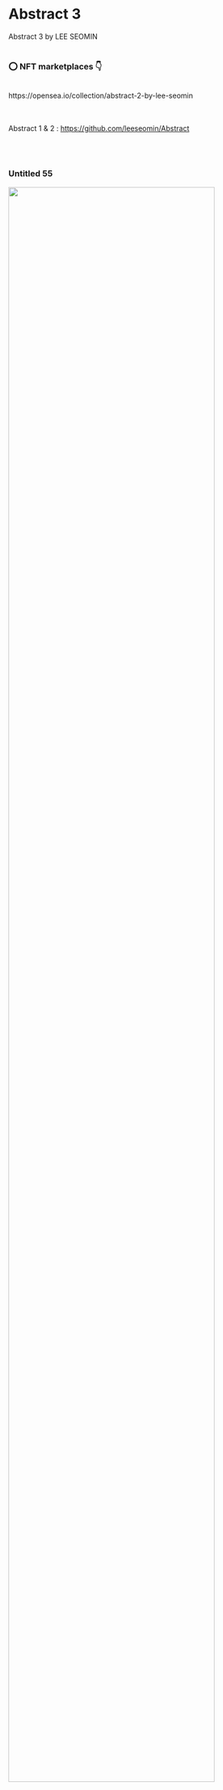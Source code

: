 # Abstract 3
Abstract 3 by LEE SEOMIN
 <br/><br/>
 
 ### :o: NFT marketplaces  :point_down:


 <br/>
https://opensea.io/collection/abstract-2-by-lee-seomin

 <br/><br/>
Abstract 1 & 2 : https://github.com/leeseomin/Abstract


 <br/><br/>
 
 
 ### Untitled 55

 <img src="https://github.com/leeseomin/Abstract3/blob/main/art/Untitled55.png" width="90%">    
 
 <br/><br/>
 
 
 ### Untitled 72

 <img src="https://github.com/leeseomin/Abstract3/blob/main/art/Untitled72.png" width="90%">    
 
 <br/><br/>
 
 
 ### Untitled 73

 <img src="https://github.com/leeseomin/Abstract3/blob/main/art/Untitled73.png" width="90%">    
 
 <br/><br/>
 
 
### Untitled 82

 <img src="https://github.com/leeseomin/Abstract3/blob/main/art/Untitled82.png" width="90%">    
 
 <br/><br/>


### Untitled 84

 <img src="https://github.com/leeseomin/Abstract3/blob/main/art/Untitled84.png" width="90%">    
 
 <br/><br/>
 

### Untitled 86

 <img src="https://github.com/leeseomin/Abstract3/blob/main/art/Untitled86.png" width="90%">    
 
 <br/><br/>
 

### Untitled 87

 <img src="https://github.com/leeseomin/Abstract3/blob/main/art/Untitled87.png" width="90%">    
 
 <br/><br/> 
 
### Untitled 88

 <img src="https://github.com/leeseomin/Abstract3/blob/main/art/Untitled88.png" width="90%">    
 
 <br/><br/>  
 
### Untitled 90

 <img src="https://github.com/leeseomin/Abstract3/blob/main/art/Untitled90.png" width="90%">    
 
 <br/><br/> 

### Untitled 91

 <img src="https://github.com/leeseomin/Abstract3/blob/main/art/Untitled91.png" width="90%">    
 
 <br/><br/> 
 
 ### Untitled 94

 <img src="https://github.com/leeseomin/Abstract3/blob/main/art/Untitled94.png" width="90%">    
 
 <br/><br/> 
 
 ### Untitled 95

 <img src="https://github.com/leeseomin/Abstract3/blob/main/art/Untitled95.png" width="90%">    
 
 <br/><br/>  
 
 ### Untitled 97

 <img src="https://github.com/leeseomin/Abstract3/blob/main/art/Untitled97.png" width="90%">    
 
 <br/><br/> 

 ### Untitled 98

 <img src="https://github.com/leeseomin/Abstract3/blob/main/art/Untitled98.png" width="90%">    
 
 <br/><br/> 
 
 ### Untitled 99

 <img src="https://github.com/leeseomin/Abstract3/blob/main/art/Untitled99.png" width="90%">    
 
 <br/><br/>  
 
 
### Untitled 100

 <img src="https://github.com/leeseomin/Abstract3/blob/main/art/Untitled100.png" width="90%">    
 
 <br/><br/> 
 
### Untitled 102 (red variation)

 <img src="https://github.com/leeseomin/Abstract3/blob/main/art/Untitled102.png" width="90%">    
 
 <br/><br/>  
 
 
### Untitled 104

 <img src="https://github.com/leeseomin/Abstract3/blob/main/art/Untitled104.png" width="90%">    
 
 <br/><br/>  
 
### Untitled 106

 <img src="https://github.com/leeseomin/Abstract3/blob/main/art/Untitled106.png" width="90%">    
 
 <br/><br/>   
 
 
### Untitled 107

 <img src="https://github.com/leeseomin/Abstract3/blob/main/art/Untitled107.png" width="90%">    
 
 <br/><br/>  

### Untitled 109

 <img src="https://github.com/leeseomin/Abstract3/blob/main/art/Untitled109.png" width="90%">    
 
 <br/><br/>  
 

### Untitled 111

 <img src="https://github.com/leeseomin/Abstract3/blob/main/art/Untitled111.png" width="90%">    
 
 <br/><br/>  
 
 
 
 
 ### Author and Creator
 
 LEE SEOMIN
 
 https://linktr.ee/techne_0_1
   <br/> 
 https://github.com/leeseomin 
  <br/> 
 https://twitter.com/Techne_0_1
 <br/><br/>
 
 
